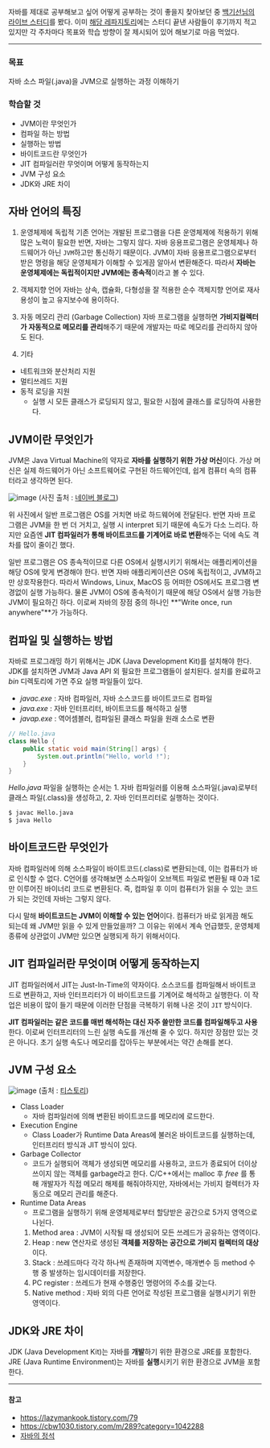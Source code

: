 자바를 제대로 공부해보고 싶어 어떻게 공부하는 것이 좋을지 찾아보던 중 [백기선님의 라이브 스터디](https://www.youtube.com/user/whiteship2000)를 봤다. 이미 [해당 레파지토리](https://github.com/whiteship/live-study)에는 스터디 끝낸 사람들이 후기까지 적고 있지만 각 주차마다 목표와 학습 방향이 잘 제시되어 있어 해보기로 마음 먹었다.

---

### 목표
자바 소스 파일(.java)을 JVM으로 실행하는 과정 이해하기

### 학습할 것
- JVM이란 무엇인가
- 컴파일 하는 방법
- 실행하는 방법
- 바이트코드란 무엇인가
- JIT 컴파일러란 무엇이며 어떻게 동작하는지
- JVM 구성 요소
- JDK와 JRE 차이

## 자바 언어의 특징
1. 운영체제에 독립적
기존 언어는 개발된 프로그램을 다른 운영체제에 적용하기 위해 많은 노력이 필요한 반면, 자바는 그렇지 않다. 자바 응용프로그램은 운영체제나 하드웨어가 아닌 `JVM`하고만 통신하기 때문이다. JVM이 자바 응용프로그램으로부터 받은 명령을 해당 운영체제가 이해할 수 있게끔 알아서 변환해준다. 따라서 **자바는 운영체제에는 독립적이지만 JVM에는 종속적**이라고 볼 수 있다.

2. 객체지향 언어
자바는 상속, 캡슐화, 다형성을 잘 적용한 순수 객체지향 언어로 재사용성이 높고 유지보수에 용이하다.

3. 자동 메모리 관리 (Garbage Collection)
자바 프로그램을 실행하면 **가비지컬렉터가 자동적으로 메모리를 관리**해주기 때문에 개발자는 따로 메모리를 관리하지 않아도 된다. 

4. 기타
- 네트워크와 분산처리 지원
- 멀티쓰레드 지원
- 동적 로딩을 지원
    - 실행 시 모든 클래스가 로딩되지 않고, 필요한 시점에 클래스를 로딩하여 사용한다.

## JVM이란 무엇인가
JVM은 Java Virtual Machine의 약자로 **자바를 실행하기 위한 가상 머신**이다. 가상 머신은 실제 하드웨어가 아닌 소프트웨어로 구현된 하드웨어인데, 쉽게 컴퓨터 속의 컴퓨터라고 생각하면 된다.

![image](https://user-images.githubusercontent.com/46131688/108649365-81057380-7500-11eb-9ca5-211bcde473d9.png)
(사진 출처 : [네이버 블로그](https://blog.naver.com/PostView.nhn?blogId=rbdi3222&logNo=220594436564&proxyReferer=https:%2F%2Fwww.google.com%2F))

위 사진에서 일반 프로그램은 OS를 거치면 바로 하드웨어에 전달된다. 반면 자바 프로그램은 JVM을 한 번 더 거치고, 실행 시 interpret 되기 때문에 속도가 다소 느리다. 하지만 요즘엔 **JIT 컴파일러가 통해 바이트코드를 기계어로 바로 변환**해주는 덕에 속도 격차를 많이 줄이긴 했다.

일반 프로그램은 OS 종속적이므로 다른 OS에서 실행시키기 위해서는 애플리케이션을 해당 OS에 맞게 변경해야 한다. 반면 자바 애플리케이션은 OS에 독립적이고, JVM하고만 상호작용한다. 따라서 Windows, Linux, MacOS 등 어떠한 OS에서도 프로그램 변경없이 실행 가능하다. 물론 JVM이 OS에 종속적이기 때문에 해당 OS에서 실행 가능한 JVM이 필요하긴 하다. 이로써 자바의 장점 중의 하나인 **"Write once, run anywhere"**가 가능하다.

## 컴파일 및 실행하는 방법
자바로 프로그래밍 하기 위해서는 JDK (Java Development Kit)를 설치해야 한다. JDK를 설치하면 JVM과 Java API 외 필요한 프로그램들이 설치된다. 설치를 완료하고 *bin* 디렉토리에 가면 주요 실행 파일들이 있다.

- *javac.exe* : 자바 컴파일러, 자바 소스코드를 바이트코드로 컴파일
- *java.exe* : 자바 인터프리터, 바이트코드를 해석하고 실행
- *javap.exe* : 역어셈블러, 컴파일된 클래스 파일을 원래 소스로 변환

```java
// Hello.java
class Hello {
    public static void main(String[] args) {
        System.out.println("Hello, world !");
    }
}
```

*Hello.java* 파일을 실행하는 순서는 1. 자바 컴파일러를 이용해 소스파일(.java)로부터 클래스 파일(.class)을 생성하고, 2. 자바 인터프리터로 실행하는 것이다.

``` cmd
$ javac Hello.java
$ java Hello
```

## 바이트코드란 무엇인가
자바 컴파일러에 의해 소스파일이 바이트코드(.class)로 변환되는데, 이는 컴퓨터가 바로 인식할 수 없다. C언어를 생각해보면 소스파일이 오브젝트 파일로 변환될 때 0과 1로만 이루어진 바이너리 코드로 변환된다. 즉, 컴파일 후 이미 컴퓨터가 읽을 수 있는 코드가 되는 것인데 자바는 그렇지 않다. 

다시 말해 **바이트코드는 JVM이 이해할 수 있는 언어**이다. 컴퓨터가 바로 읽게끔 해도 되는데 왜 JVM만 읽을 수 있게 만들었을까? 그 이유는 위에서 계속 언급했듯, 운영체제 종류에 상관없이 JVM만 있으면 실행되게 하기 위해서이다.

## JIT 컴파일러란 무엇이며 어떻게 동작하는지
JIT 컴파일러에서 JIT는 Just-In-Time의 약자이다. 소스코드를 컴파일해서 바이트코드로 변환하고, 자바 인터프리터가 이 바이트코드를 기계어로 해석하고 실행한다. 이 작업은 비용이 많이 들기 때문에 이러한 단점을 극복하기 위해 나온 것이 `JIT` 방식이다. 

**JIT 컴파일러는 같은 코드를 매번 해석하는 대신 자주 쓸만한 코드를 컴파일해두고 사용**한다. 이로써 인터프리터의 느린 실행 속도를 개선해 줄 수 있다. 하지만 장점만 있는 것은 아니다. 초기 실행 속도나 메모리를 잡아두는 부분에서는 약간 손해를 본다.

## JVM 구성 요소
![image](https://user-images.githubusercontent.com/46131688/108652332-31767600-7507-11eb-8a96-ebb076ca8022.png)
(출처 : [티스토리](https://lazymankook.tistory.com/79))

- Class Loader
    - 자바 컴파일러에 의해 변환된 바이트코드를 메모리에 로드한다.
- Execution Engine
    - Class Loader가 Runtime Data Areas에 불러온 바이트코드를 실행하는데, 인터프리터 방식과 JIT 방식이 있다.
- Garbage Collector
    - 코드가 실행되어 객체가 생성되면 메모리를 사용하고, 코드가 종료되어 더이상 쓰이지 않는 객체를 garbage라고 한다. C/C++에서는 malloc 후 *free* 를 통해 개발자가 직접 메모리 해제를 해줘야하지만, 자바에서는 가비지 컬렉터가 자동으로 메모리 관리를 해준다.
- Runtime Data Areas
    - 프로그램을 실행하기 위해 운영체제로부터 할당받은 공간으로 5가지 영역으로 나뉜다.
    1. Method area : JVM이 시작될 때 생성되어 모든 쓰레드가 공유하는 영역이다. 
    2. Heap : new 연산자로 생성된 **객체를 저장하는 공간으로 가비지 컬렉터의 대상**이다.
    3. Stack : 쓰레드마다 각각 하나씩 존재하며 지역변수, 매개변수 등 method 수행 중 발생하는 임시데이터를 저장한다.
    4. PC register : 쓰레드가 현재 수행중인 명령어의 주소를 갖는다.
    5. Native method : 자바 외의 다른 언어로 작성된 프로그램을 실행시키기 위한 영역이다. 

## JDK와 JRE 차이
JDK (Java Development Kit)는 자바를 **개발**하기 위한 환경으로 JRE를 포함한다. JRE (Java Runtime Environment)는 자바를 **실행**시키기 위한 환경으로 JVM을 포함한다.

---

#### 참고
- https://lazymankook.tistory.com/79
- https://cbw1030.tistory.com/m/289?category=1042288
- [자바의 정석](http://www.yes24.com/Product/Goods/24259565)

